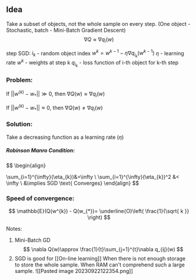 ## Idea
Take a subset of objects, not the whole sample on every step. (One object - Stochastic, batch - Mini-Batch Gradient Descent)
$$
\nabla Q \approx \nabla q_{i}(w)
$$

step SGD:
	$i_{k}$ - random object index
	$w^k= w^{k-1}- \eta \nabla q_{i_{k}}(w^{k-1})$
	$\eta \text{ - learning rate}$
	$w^{k} \text{ - weights at step k}$
	$q_{i_{k}} \text{ - loss function of i-th object for k-th step}$

### Problem:
If $||w^{(k)}-w_{*}|| \gg 0$,
then $\nabla Q(w) \approx \nabla q_{i}(w)$

If $||w^{(k)}-w_{*}|| \approx 0$,
then $\nabla Q(w) \neq \nabla q_{i}(w)$

### Solution:
Take a decreasing function as a learning rate ($\eta$)

##### Robinson Manro Condition:
$$
\begin{align}

\sum_{i=1}^{\infty}(\eta_{k})&=\infty \\
\sum_{i=1}^{\infty}(\eta_{k})^2 &< \infty  \\
&\implies SGD \text{ Converges}
\end{align}
$$

### Speed of convergence:
$$
\mathbb{E}(Q(w^{k}) - Q(w_{*})= \underline{O}\left( \frac{1}{\sqrt{ k }} \right)
$$

Notes: 
1) Mini-Batch GD
$$
\nabla Q(w)\approx \frac{1}{t}\sum_{j=1}^{t}\nabla q_{ij}(w)
$$
2) SGD is good for [[On-line learning]]
When there is not enough storage to store the whole sample.
When RAM can't comprehend such a large sample.
![[Pasted image 20230922122354.png]]


